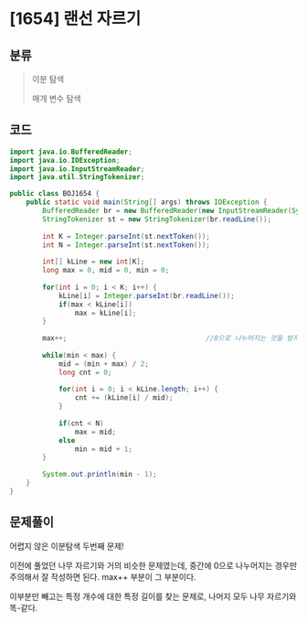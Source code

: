 # [1654] 랜선 자르기

## 분류
> 이분 탐색
>
> 매개 변수 탐색

## 코드
```java
import java.io.BufferedReader;
import java.io.IOException;
import java.io.InputStreamReader;
import java.util.StringTokenizer;

public class BOJ1654 {
	public static void main(String[] args) throws IOException {
		BufferedReader br = new BufferedReader(new InputStreamReader(System.in));
		StringTokenizer st = new StringTokenizer(br.readLine());
		
		int K = Integer.parseInt(st.nextToken());
		int N = Integer.parseInt(st.nextToken());
		
		int[] kLine = new int[K];
		long max = 0, mid = 0, min = 0;
		
		for(int i = 0; i < K; i++) {
			kLine[i] = Integer.parseInt(br.readLine());
			if(max < kLine[i])
				max = kLine[i];
		}
		
		max++;									//0으로 나누어지는 것을 방지
		
		while(min < max) {
			mid = (min + max) / 2;
			long cnt = 0;
			
			for(int i = 0; i < kLine.length; i++) {
				cnt += (kLine[i] / mid);
			}
			
			if(cnt < N) 
				max = mid;
			else
				min = mid + 1;
		}
		
		System.out.println(min - 1);
	}
}
```

## 문제풀이

어렵지 않은 이분탐색 두번째 문제!

이전에 풀었던 나무 자르기와 거의 비슷한 문제였는데, 중간에 0으로 나누어지는 경우만 주의해서 잘 작성하면 된다. max++ 부분이 그 부분이다. 

이부분만 빼고는 특정 개수에 대한 특정 길이를 찾는 문제로, 나머지 모두 나무 자르기와 똑-같다. 
